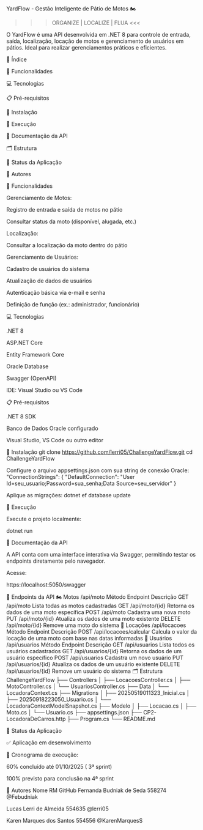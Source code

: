 YardFlow - Gestão Inteligente de Pátio de Motos 🏍️
>>> ORGANIZE | LOCALIZE | FLUA <<<

O YardFlow é uma API desenvolvida em .NET 8 para controle de entrada, saída, localização, locação de motos e gerenciamento de usuários em pátios. Ideal para realizar gerenciamentos práticos e eficientes.

📌 Índice

🚀 Funcionalidades

💻 Tecnologias

📋 Pré-requisitos

🔧 Instalação

🏃 Execução

📘 Documentação da API

🗂 Estrutura

🚧 Status da Aplicação

👥 Autores

🚀 Funcionalidades

Gerenciamento de Motos:

Registro de entrada e saída de motos no pátio

Consultar status da moto (disponível, alugada, etc.)

Localização:

Consultar a localização da moto dentro do pátio

Gerenciamento de Usuários:

Cadastro de usuários do sistema

Atualização de dados de usuários

Autenticação básica via e-mail e senha

Definição de função (ex.: administrador, funcionário)

💻 Tecnologias

.NET 8

ASP.NET Core

Entity Framework Core

Oracle Database

Swagger (OpenAPI)

IDE: Visual Studio ou VS Code

📋 Pré-requisitos

.NET 8 SDK

Banco de Dados Oracle configurado

Visual Studio, VS Code ou outro editor

🔧 Instalação
git clone https://github.com/lerri05/ChallengeYardFlow.git
cd ChallengeYardFlow

Configure o arquivo appsettings.json com sua string de conexão Oracle:
"ConnectionStrings": {
  "DefaultConnection": "User Id=seu_usuario;Password=sua_senha;Data Source=seu_servidor"
}

Aplique as migrações:
dotnet ef database update

🏃 Execução

Execute o projeto localmente:

dotnet run

📘 Documentação da API

A API conta com uma interface interativa via Swagger, permitindo testar os endpoints diretamente pelo navegador.

Acesse:

https://localhost:5050/swagger  

🔗 Endpoints da API
🏍️ Motos /api/moto
Método	Endpoint	Descrição
GET	/api/moto	Lista todas as motos cadastradas
GET	/api/moto/{id}	Retorna os dados de uma moto específica
POST	/api/moto	Cadastra uma nova moto
PUT	/api/moto/{id}	Atualiza os dados de uma moto existente
DELETE	/api/moto/{id}	Remove uma moto do sistema
📅 Locações /api/locacoes
Método	Endpoint	Descrição
POST	/api/locacoes/calcular	Calcula o valor da locação de uma moto com base nas datas informadas
👤 Usuários /api/usuarios
Método	Endpoint	Descrição
GET	/api/usuarios	Lista todos os usuários cadastrados
GET	/api/usuarios/{id}	Retorna os dados de um usuário específico
POST	/api/usuarios	Cadastra um novo usuário
PUT	/api/usuarios/{id}	Atualiza os dados de um usuário existente
DELETE	/api/usuarios/{id}	Remove um usuário do sistema
🗂 Estrutura
ChallengeYardFlow
├── Controllers
│   ├── LocacoesController.cs
│   ├── MotoController.cs
│   └── UsuariosController.cs
├── Data
│   └── LocadoraContext.cs
├── Migrations
│   ├── 20250519011323_Inicial.cs
│   ├── 20250918223050_Usuario.cs
│   └── LocadoraContextModelSnapshot.cs
├── Modelo
│   ├── Locacao.cs
│   ├── Moto.cs
│   └── Usuario.cs
├── appsettings.json
├── CP2-LocadoraDeCarros.http
├── Program.cs
└── README.md

🚧 Status da Aplicação

✅ Aplicação em desenvolvimento

🚧 Cronograma de execução:

60% concluído até 01/10/2025 ( 3ª sprint)

100% previsto para conclusão na 4ª sprint

👥 Autores
Nome	RM	GitHub
Fernanda Budniak de Seda	558274	@Febudniak

Lucas Lerri de Almeida	554635	@lerri05

Karen Marques dos Santos	554556	@KarenMarquesS
